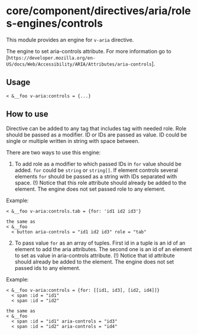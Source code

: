 # core/component/directives/aria/roles-engines/controls

This module provides an engine for `v-aria` directive.

The engine to set aria-controls attribute.
For more information go to [`https://developer.mozilla.org/en-US/docs/Web/Accessibility/ARIA/Attributes/aria-controls`].

## Usage

```
< &__foo v-aria:controls = {...}

```

## How to use

Directive can be added to any tag that includes tag with needed role. Role should be passed as a modifier.
ID or IDs are passed as value.
ID could be single or multiple written in string with space between.

There are two ways to use this engine:
1. To add role as a modifier to which passed IDs in `for` value should be added. `for` could be `string` or `string[]`.
If element controls several elements `for` should be passed as a string with IDs separated with space.
(!) Notice that this role attribute should already be added to the element. The engine does not set passed role to any element.

Example:
```
< &__foo v-aria:controls.tab = {for: 'id1 id2 id3'}

the same as
< &__foo
  < button aria-controls = "id1 id2 id3" role = "tab"
```

2. To pass value `for` as an array of tuples.
First id in a tuple is an id of an element to add the aria attributes.
The second one is an id of an element to set as value in aria-controls attribute.
(!) Notice that id attribute should already be added to the element. The engine does not set passed ids to any element.

Example:
```
< &__foo v-aria:controls = {for: [[id1, id3], [id2, id4]]}
  < span :id = "id1"
  < span :id = "id2"

the same as
< &__foo
  < span :id = "id1" aria-controls = "id3"
  < span :id = "id2" aria-controls = "id4"
```
